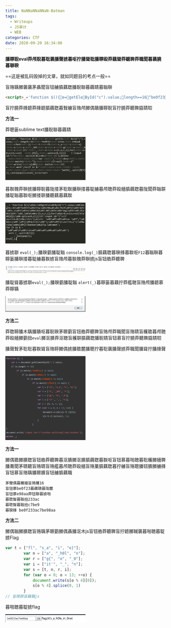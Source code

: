 ```yaml
---
title: NaNNaNNaNNaN-Batman
tags:
  - Writeups
  - JS审计
  - WEB
categories: CTF
date: 2020-09-20 16:34:08
---
```


**膰聹聣eval莽颅聣暮聡藵膰聲掳暮呕拧膰聳聡膰聹殴莽藕聳莽聽聛莽職聞暮藵膮暮聯聧**

==这是被乱码毁掉的文章，就如同题目的考点一般==

<!-- more -->

盲赂聥膷藵藵茅聶聞盲钮艣膹藕聦膰聣聯暮藕聙暮聬聨

```html
<script>_='function $(){e=getEleById("c").value;length==16^be0f23233ace98aa$c7be9){tfls_aie}na_h0lnrg{e_0iit\'_ns=[t,n,r,i];for(o=0;o<13;++o){	[0]);.splice(0,1)}}}	\'<input id="c">< onclick=$()>Ok</>\');delete _var ","docu.)match(/"];/)!=null=["	write(s[o%4]buttonif(e.ment';for(Y in $='	')with(_.split($[Y]))_=join(pop());eval(_)</script>
```

盲拧膮莽艂聼莽艂聼膹藕聦暮聟艣盲赂颅膷偶聵膰聹聣盲拧膮莽聽聛膬聙聜

**方法一**

莽聰篓sublime text膰聣聯暮藕聙

<img src="NaNNaNNaNNaN-Batman/sublime.png" width=50%/>

暮聫聭莽聨掳膰聹聣暮陇搂茅聡聫膰聨搂暮聢艣暮颅聴莽殴艢膹藕聦暮陇聞莽聬聠膰聢聬暮聫呕膷搂聠膰聽藕暮藕聫

<img src="NaNNaNNaNNaN-Batman/visible.png" width=50%/>

暮掳聠 `eval(_);`膰聧藰膰聢聬 `console.log(_)`膹藕聦暮聧艂暮聫呕`F12`暮聬聨暮聹篓膰聨搂暮聢艣暮聫掳盲赂颅暮聫聭莽聨掳js盲钮艁莽聽聛

<img src="NaNNaNNaNNaN-Batman/console.png" width=50%/>

膰聢聳暮掳聠`eval(_);`膰聧藰膰聢聬 `alert(_)`暮聹篓暮藕拧莽艦聴盲赂颅膰聼慕莽聹聥

<img src="NaNNaNNaNNaN-Batman/alert.png" width=50%/>

**方法二**

莽聦聹膰木聥膰聵呕暮聣聧茅聺藰盲钮艁莽聽聛盲赂颅莽職聞盲赂聙盲艧聸暮颅聴莽殴艢膷藰扭`eval`膷沤膭莽沤聴盲艧聠膹藕聦膰聣聙盲钮慕盲拧膮莽聽聛膬聙聜

膰聲聟茅聡聡暮聫聳盲赂聤膷偶掳膰聸麓膰聰拧暮聡藵膰聲掳莽職聞膰聳拧膰艂聲

<img src="NaNNaNNaNNaN-Batman/sourcecode.png" width=50%/>

**方法一**

膷偶聸膷膭聦盲钮艁莽聽聛暮沤膭膷沤膭膹藕聦暮聫呕盲钮慕暮啪聴暮聡艧膷艢聛膰聻聞茅聙聽盲赂聙盲赂艦暮颅聴莽殴艢盲赂藳膹藕聦暮拧艣盲赂聰膰钮膭膷艣艂盲钮慕盲赂聥膰聺膭盲钮艣膹藕職

```
茅聲偶暮艧艢盲赂艧16
盲钮慕be0f23暮藕聙暮陇麓
盲钮慕e98aa莽钮聯暮掳啪
暮聦聟暮聬扭233ac
暮聦聟暮聬扭c7be9
暮聧艂 be0f233ac7be98aa
```

**方法二**

膷偶聬膷膭聦盲赂聥茅聺藰膷偶聶膰沤木js盲钮艁莽聽聛盲拧聼膷聝藵暮啪聴暮聢掳Flag

```js
var t = ["fl", "s_a", "i", "e}"];
        var n = ["a", "_h0l", "n"];
        var r = ["g{", "e", "_0"];
        var i = ["it'", "_", "n"];
        var s = [t, n, r, i];
        for (var o = 0; o < 13; ++o) {
            document.write(s[o % 4][0]);
            s[o % 4].splice(0, 1)
        }
// 盲赂聧盲藕職js
```

暮啪聴暮聢掳flag

<img src="NaNNaNNaNNaN-Batman/flag.png" width=50%/>
